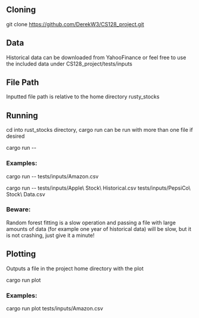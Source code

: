 ## Cloning

git clone https://github.com/DerekW3/CS128_project.git

## Data

Historical data can be downloaded from YahooFinance or feel free to use the included data under
CS128_project/tests/inputs

## File Path

Inputted file path is relative to the home directory rusty_stocks

## Running

cd into rust_stocks directory, cargo run can be run with more than one file if desired

cargo run -- <file path>

### Examples:

cargo run -- tests/inputs/Amazon.csv

cargo run -- tests/inputs/Apple\ Stock\ Historical.csv tests/inputs/PepsiCo\ Stock\ Data.csv

### Beware:

Random forest fitting is a slow operation and passing a file with large amounts of data (for example one year of
historical data)
will be slow, but it is not crashing, just give it a minute!

## Plotting
Outputs a file in the project home directory with the plot

cargo run plot <file path>

### Examples:

cargo run plot tests/inputs/Amazon.csv
